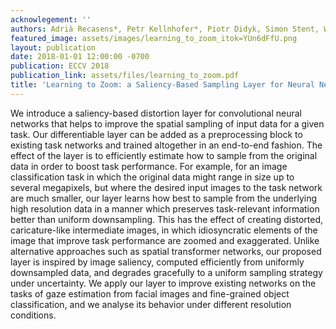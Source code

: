 ```yaml
---
acknowlegement: ''
authors: Adrià Recasens*, Petr Kellnhofer*, Piotr Didyk, Simon Stent, Wojciech Matusik, and Antonio Torralba
featured_image: assets/images/learning_to_zoom_itok=YUn6dFfU.png
layout: publication
date: 2018-01-01 12:00:00 -0700
publication: ECCV 2018
publication_link: assets/files/learning_to_zoom.pdf
title: 'Learning to Zoom: a Saliency-Based Sampling Layer for Neural Networks'
---
```


We introduce a saliency-based distortion layer for convolutional neural networks that helps to improve the spatial sampling of input data for a given task. Our differentiable layer can be added as a preprocessing block to existing task networks and trained altogether in an end-to-end fashion. The effect of the layer is to efficiently estimate how to sample from the original data in order to boost task performance. For example, for an image classification task in which the original data might range in size up to several megapixels, but where the desired input images to the task network are much smaller, our layer learns how best to sample from the underlying high resolution data in a manner which preserves task-relevant information better than uniform downsampling. This has the effect of creating distorted, caricature-like intermediate images, in which idiosyncratic elements of the image that improve task performance are zoomed and exaggerated. Unlike alternative approaches such as spatial transformer networks, our proposed layer is inspired by image saliency, computed efficiently from uniformly downsampled data, and degrades gracefully to a uniform sampling strategy under uncertainty. We apply our layer to improve existing networks on the tasks of gaze estimation from facial images and fine-grained object classification, and we analyse its behavior under different resolution conditions.